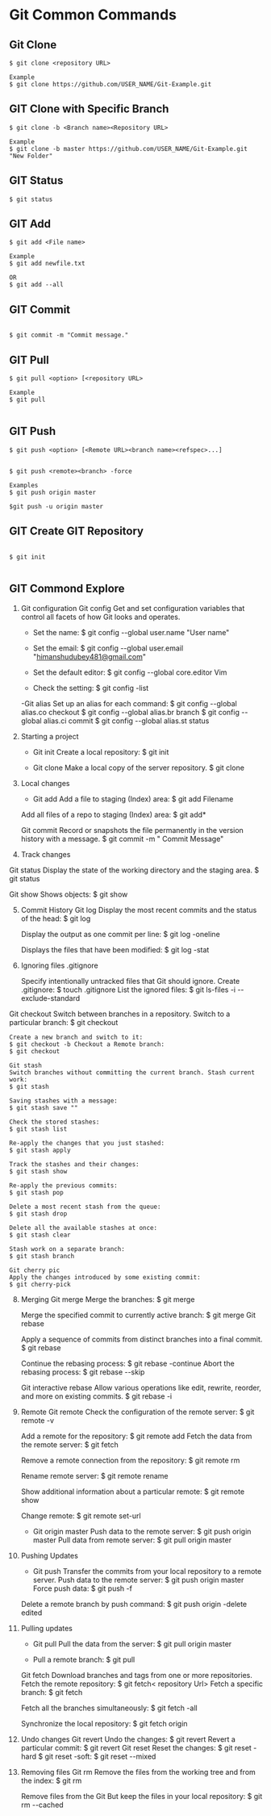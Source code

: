 # Git Common Commands




## Git Clone

```
$ git clone <repository URL>  

Example
$ git clone https://github.com/USER_NAME/Git-Example.git  

```


## GIT Clone with Specific Branch

```
$ git clone -b <Branch name><Repository URL>  

Example
$ git clone -b master https://github.com/USER_NAME/Git-Example.git "New Folder"  
```


## GIT Status


```
$ git status

```


## GIT Add 


```
$ git add <File name>  

Example
$ git add newfile.txt  

OR
$ git add --all 

```


## GIT Commit


```

$ git commit -m "Commit message."  

```


## GIT Pull 


```
$ git pull <option> [<repository URL>

Example
$ git pull


```


## GIT Push


```
$ git push <option> [<Remote URL><branch name><refspec>...]  


$ git push <remote><branch> -force  

Examples
$ git push origin master  

$git push -u origin master

```


## GIT Create GIT Repository


```

$ git init


```




## GIT Commond Explore

  1. Git configuration
    Git config
        Get and set configuration variables that control all facets of how Git looks and operates.
        
        - Set the name:
        $ git config --global user.name "User name"

        - Set the email:
        $ git config --global user.email "himanshudubey481@gmail.com"

        - Set the default editor:
        $ git config --global core.editor Vim

        - Check the setting:
        $ git config -list

        -Git alias
        Set up an alias for each command:
        $ git config --global alias.co checkout
        $ git config --global alias.br branch
        $ git config --global alias.ci commit
        $ git config --global alias.st status


2. Starting a project
    - Git init
    Create a local repository:
    $ git init

    - Git clone
    Make a local copy of the server repository.
    $ git clone

3. Local changes
    - Git add
    Add a file to staging (Index) area:
    $ git add Filename

    Add all files of a repo to staging (Index) area:
    $ git add*

    Git commit
    Record or snapshots the file permanently in the version history with a message.
    $ git commit -m " Commit Message"

4. Track changes

  Git status
  Display the state of the working directory and the staging area.
  $ git status

  Git show Shows objects:
  $ git show


5. Commit History
    Git log
    Display the most recent commits and the status of the head:
    $ git log
    
    Display the output as one commit per line:
    $ git log -oneline
    
    Displays the files that have been modified:
    $ git log -stat

    
6. Ignoring files
    .gitignore
    
    Specify intentionally untracked files that Git should ignore. Create .gitignore:
    $ touch .gitignore List the ignored files:
    $ git ls-files -i --exclude-standard


Git checkout
    Switch between branches in a repository.
    Switch to a particular branch:
    $ git checkout

    Create a new branch and switch to it:
    $ git checkout -b Checkout a Remote branch:
    $ git checkout

    Git stash
    Switch branches without committing the current branch. Stash current work:
    $ git stash
    
    Saving stashes with a message:
    $ git stash save ""

    Check the stored stashes:
    $ git stash list

    Re-apply the changes that you just stashed:
    $ git stash apply

    Track the stashes and their changes:
    $ git stash show

    Re-apply the previous commits:
    $ git stash pop
    
    Delete a most recent stash from the queue:
    $ git stash drop

    Delete all the available stashes at once:
    $ git stash clear

    Stash work on a separate branch:
    $ git stash branch

    Git cherry pic
    Apply the changes introduced by some existing commit:
    $ git cherry-pick

8. Merging
    Git merge
    Merge the branches:
    $ git merge

    Merge the specified commit to currently active branch:
    $ git merge
    Git rebase

    Apply a sequence of commits from distinct branches into a final commit.
    $ git rebase
    
    Continue the rebasing process:
    $ git rebase -continue Abort the rebasing process:
    $ git rebase --skip

    Git interactive rebase
    Allow various operations like edit, rewrite, reorder, and more on existing commits.
    $ git rebase -i

9. Remote
    Git remote
    Check the configuration of the remote server:
    $ git remote -v

    Add a remote for the repository:
    $ git remote add Fetch the data from the remote server:
    $ git fetch

    Remove a remote connection from the repository:
    $ git remote rm

    Rename remote server:
    $ git remote rename

    Show additional information about a particular remote:
    $ git remote show

    Change remote:
    $ git remote set-url

    - Git origin master
    Push data to the remote server:
    $ git push origin master Pull data from remote server:
    $ git pull origin master

10. Pushing Updates
    - Git push
    Transfer the commits from your local repository to a remote server. Push data to the remote server:
    $ git push origin master Force push data:
    $ git push -f
    
    Delete a remote branch by push command:
    $ git push origin -delete edited

11. Pulling updates
    - Git pull
    Pull the data from the server:
    $ git pull origin master
    
    - Pull a remote branch:
    $ git pull
    
    Git fetch
    Download branches and tags from one or more repositories. Fetch the remote repository:
    $ git fetch< repository Url> Fetch a specific branch:
    $ git fetch
    
    Fetch all the branches simultaneously:
    $ git fetch -all

    Synchronize the local repository:
    $ git fetch origin

12. Undo changes
    Git revert
    Undo the changes:
    $ git revert
    Revert a particular commit:
    $ git revert
    Git reset
    Reset the changes:
    $ git reset -hard
    $ git reset -soft:
    $ git reset --mixed

13. Removing files
    Git rm
    Remove the files from the working tree and from the index:
    $ git rm <file Name>

    Remove files from the Git But keep the files in your local repository:
    $ git rm --cached







